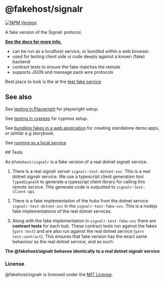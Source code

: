 # @fakehost/signalr

[![NPM Version][npm-image]][npm-url]

A fake version of the Signalr protocol. 

**[See the docs for more info.](https://ilikejames.github.io/fakehost/#/fake-signalr/)**


- can be run as a localhost service, or bundled within a web browser. 
- used for testing client side ui code deeply against a known (fake) backend 
- contract tests to ensure the fake matches the remote
- supports JSON and message pack wire protocols

Best place to look is the at the [test fake service](https://github.com/ilikejames/fakehost/tree/master/packages/signalr/signalr-test-fake-svc/src)




## See also

See [testing in Playwright](https://github.com/ilikejames/fakehost/tree/master/packages/test-playwright) for playwright setup.

See [testing in cypress](https://github.com/ilikejames/fakehost/tree/master/packages/test-cypress) for cypress setup.

See [bundling fakes in a web application](https://github.com/ilikejames/fakehost/tree/master/packages/test-web-app/src/index.tsx) for creating standalone demo apps, or similar e.g storybook. 

See [running as a local service](https://github.com/ilikejames/fakehost/tree/master/packages/signalr/signalr-test-fake-svc/src/start.ts)


## Tests

As `@fakehost/signalr` is a fake version of a real dotnet signalr service.

1. There is a real signalr server `signalr-test-dotnet-svc`. This is a real dotnet signalr service. 
We use a typescript client generation tool `TypedSignalR` to generate a typescript client library for 
calling this remote service. This generate code is outputted to `signalr-test-client-api`

2. There is a fake implementation of the hubs from the dotnet service `signalr-test-dotnet-svc` in the 
`signalr-test-fake-svc`. This is a nodejs fake implementations of the real dotnet services. 

3. Along with the fake implementation in `signalr-test-fake-svc` there are **contract tests** for each hub.
These contract tests run against the fakes (`yarn test`) and are also run against the real dotnet service
(`yarn test:contract`). This ensures that fake version has the exact same behaviour as the real dotnet service, and as such:

**The @fakehost/signalr behaves identically to a real dotnet signalr service**


### License

@fakehost/signalr is licensed under the [MIT License](https://mit-license.org/).


[npm-image]: https://img.shields.io/npm/v/@fakehost/signalr.svg
[npm-url]: https://npmjs.org/package/@fakehost/signalr


